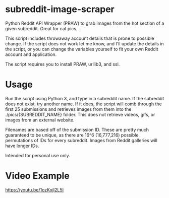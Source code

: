 # subreddit-image-scraper
Python Reddit API Wrapper (PRAW) to grab images from the hot section of a given subreddit. Great for cat pics.

This script includes throwaway account details that is prone to possible change. If the script does not work let me know, and I'll update the details in the script, or you can change the variables yourself to fit your own Reddit account and application.

The script requires you to install PRAW, urllib3, and ssl.

# Usage

Run the script using Python 3, and type in a subreddit name. If the subreddit does not exist, try another name. If it does, the script will comb through the first 25 submissions and retrieves images from them into the ./pics/{SUBREDDIT_NAME} folder. This does not retrieve videos, gifs, or images from an external website.

Filenames are based off of the submission ID. These are pretty much guaranteed to be unique, as there are 16^6 (16,777,216) possible permutations of IDs for every subreddit. Images from Reddit galleries will have longer IDs.

Intended for personal use only.

# Video Example

https://youtu.be/1ozKxjI2L5I
